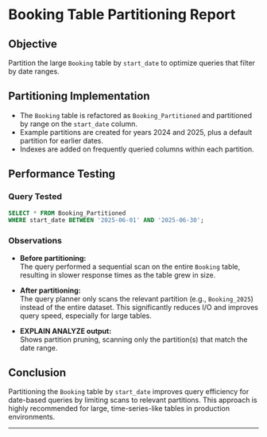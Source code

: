 # Booking Table Partitioning Report

## Objective

Partition the large `Booking` table by `start_date` to optimize queries that filter by date ranges.

## Partitioning Implementation

- The `Booking` table is refactored as `Booking_Partitioned` and partitioned by range on the `start_date` column.
- Example partitions are created for years 2024 and 2025, plus a default partition for earlier dates.
- Indexes are added on frequently queried columns within each partition.

## Performance Testing

### Query Tested

```sql
SELECT * FROM Booking_Partitioned
WHERE start_date BETWEEN '2025-06-01' AND '2025-06-30';
```

### Observations

- **Before partitioning:**  
  The query performed a sequential scan on the entire `Booking` table, resulting in slower response times as the table grew in size.

- **After partitioning:**  
  The query planner only scans the relevant partition (e.g., `Booking_2025`) instead of the entire dataset.
  This significantly reduces I/O and improves query speed, especially for large tables.

- **EXPLAIN ANALYZE output:**  
  Shows partition pruning, scanning only the partition(s) that match the date range.

## Conclusion

Partitioning the `Booking` table by `start_date` improves query efficiency for date-based queries by limiting scans to relevant partitions. This approach is highly recommended for large, time-series-like tables in production environments.

---